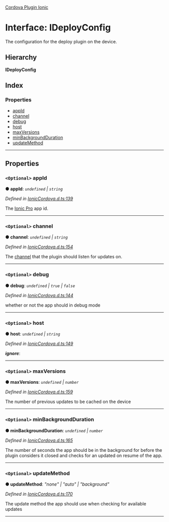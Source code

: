 [Cordova Plugin Ionic](../../README.md)

# Interface: IDeployConfig

The configuration for the deploy plugin on the device.

## Hierarchy

**IDeployConfig**

## Index

### Properties

* [appId](_ioniccordova_d_.ideployconfig.md#appid)
* [channel](_ioniccordova_d_.ideployconfig.md#channel)
* [debug](_ioniccordova_d_.ideployconfig.md#debug)
* [host](_ioniccordova_d_.ideployconfig.md#host)
* [maxVersions](_ioniccordova_d_.ideployconfig.md#maxversions)
* [minBackgroundDuration](_ioniccordova_d_.ideployconfig.md#minbackgroundduration)
* [updateMethod](_ioniccordova_d_.ideployconfig.md#updatemethod)

---

## Properties

<a id="appid"></a>

### `<Optional>` appId

**● appId**: *`undefined` \| `string`*

*Defined in [IonicCordova.d.ts:139](https://github.com/ionic-team/cordova-plugin-ionic/blob/fe62482/types/IonicCordova.d.ts#L139)*

The [Ionic Pro](https://ionicframework.com/docs/pro/) app id.

___
<a id="channel"></a>

### `<Optional>` channel

**● channel**: *`undefined` \| `string`*

*Defined in [IonicCordova.d.ts:154](https://github.com/ionic-team/cordova-plugin-ionic/blob/fe62482/types/IonicCordova.d.ts#L154)*

The [channel](https://ionicframework.com/docs/pro/deploy/channels) that the plugin should listen for updates on.

___
<a id="debug"></a>

### `<Optional>` debug

**● debug**: *`undefined` \| `true` \| `false`*

*Defined in [IonicCordova.d.ts:144](https://github.com/ionic-team/cordova-plugin-ionic/blob/fe62482/types/IonicCordova.d.ts#L144)*

whether or not the app should in debug mode

___
<a id="host"></a>

### `<Optional>` host

**● host**: *`undefined` \| `string`*

*Defined in [IonicCordova.d.ts:149](https://github.com/ionic-team/cordova-plugin-ionic/blob/fe62482/types/IonicCordova.d.ts#L149)*

*__ignore__*: 

___
<a id="maxversions"></a>

### `<Optional>` maxVersions

**● maxVersions**: *`undefined` \| `number`*

*Defined in [IonicCordova.d.ts:159](https://github.com/ionic-team/cordova-plugin-ionic/blob/fe62482/types/IonicCordova.d.ts#L159)*

The number of previous updates to be cached on the device

___
<a id="minbackgroundduration"></a>

### `<Optional>` minBackgroundDuration

**● minBackgroundDuration**: *`undefined` \| `number`*

*Defined in [IonicCordova.d.ts:165](https://github.com/ionic-team/cordova-plugin-ionic/blob/fe62482/types/IonicCordova.d.ts#L165)*

The number of seconds the app should be in the background for before the plugin considers it closed and checks for an updated on resume of the app.

___
<a id="updatemethod"></a>

### `<Optional>` updateMethod

**● updateMethod**: *"none" \| "auto" \| "background"*

*Defined in [IonicCordova.d.ts:170](https://github.com/ionic-team/cordova-plugin-ionic/blob/fe62482/types/IonicCordova.d.ts#L170)*

The update method the app should use when checking for available updates

___

